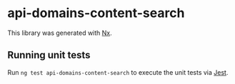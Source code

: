 # api-domains-content-search

This library was generated with [Nx](https://nx.dev).

## Running unit tests

Run `ng test api-domains-content-search` to execute the unit tests via [Jest](https://jestjs.io).
